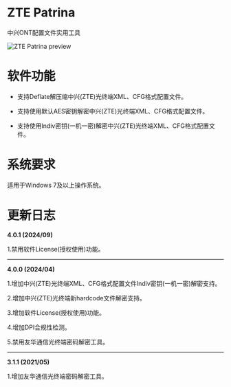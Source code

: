 # ZTE Patrina

中兴ONT配置文件实用工具

![ZTE Patrina preview](https://thumbs2.imgbox.com/25/2b/a0YJt1e4_t.png)


# 软件功能

- 支持Deflate解压缩中兴(ZTE)光终端XML、CFG格式配置文件。

- 支持使用默认AES密钥解密中兴(ZTE)光终端XML、CFG格式配置文件。

- 支持使用Indiv密钥(一机一密)解密中兴(ZTE)光终端XML、CFG格式配置文件。


# 系统要求

适用于Windows 7及以上操作系统。


# 更新日志

**4.0.1 (2024/09)**

1.禁用软件License(授权使用)功能。

---

**4.0.0 (2024/04)**

1.增加中兴(ZTE)光终端XML、CFG格式配置文件Indiv密钥(一机一密)解密支持。

2.增加中兴(ZTE)光终端新hardcode文件解密支持。

3.增加软件License(授权使用)功能。

4.增加DPI合规性检测。

5.禁用友华通信光终端密码解密工具。

---

**3.1.1 (2021/05)**

1.增加友华通信光终端密码解密工具。
